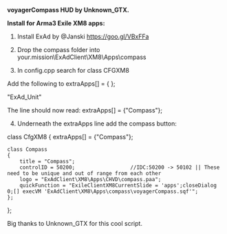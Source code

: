 **voyagerCompass HUD by Unknown_GTX.**

**Install for Arma3 Exile XM8 apps:**

1. Install ExAd by @Janski https://goo.gl/VBxFFa

2. Drop the compass folder into your.mission\ExAdClient\XM8\Apps\compass
   
3. In config.cpp search for class CFGXM8

Add the following to extraApps[] = { };

"ExAd_Unit" 

The line should now read:  extraApps[] = {"Compass"};

4. Underneath the extraApps line add the compass button:

class CfgXM8
{
	extraApps[] = {"Compass"}; 
	

	class Compass 
	{
		title = "Compass";
		controlID = 50200;					//IDC:50200 -> 50102 || These need to be unique and out of range from each other
		logo = "ExAdClient\XM8\Apps\CHVD\compass.paa";
        quickFunction = "ExileClientXM8CurrentSlide = 'apps';closeDialog 0;[] execVM 'ExAdClient\XM8\Apps\compass\voyagerCompass.sqf'";
	};		
}; 

Big thanks to Unknown_GTX for this cool script.
